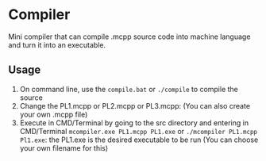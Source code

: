 # Compiler

Mini compiler that can compile .mcpp source code into machine language and turn it into an
executable.

## Usage

1. On command line, use the `compile.bat` or `./compile` to compile the source
2. Change the PL1.mcpp or PL2.mcpp or PL3.mcpp: (You can also create your own .mcpp file)
3. Execute in CMD/Terminal by going to the src directory and entering in CMD/Terminal `mcompiler.exe PL1.mcpp PL1.exe` or `./mcompiler PL1.mcpp Pl1.exe`: 
the PL1.exe is the desired executable to be run (You can choose your own filename for this)
